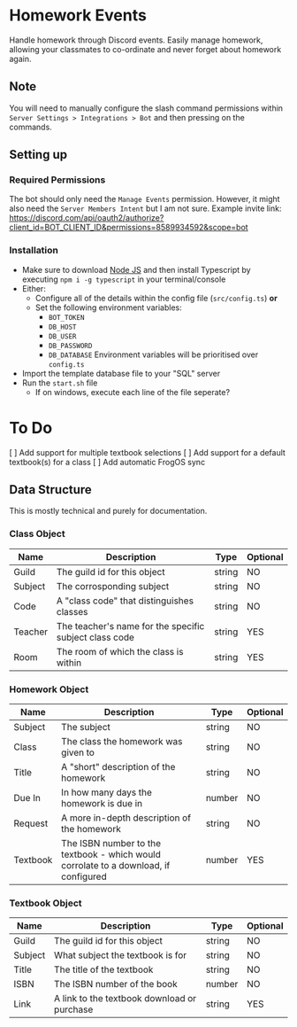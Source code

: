 # Homework Events
Handle homework through Discord events. Easily manage homework, allowing your classmates to co-ordinate and never forget about homework again.

## Note
You will need to manually configure the slash command permissions within `Server Settings > Integrations > Bot` and then pressing on the commands.

## Setting up

### Required Permissions
The bot should only need the `Manage Events` permission. However, it might also need the `Server Members Intent` but I am not sure. Example invite link: https://discord.com/api/oauth2/authorize?client_id=BOT_CLIENT_ID&permissions=8589934592&scope=bot

### Installation
- Make sure to download [Node JS](https://nodejs.org/en/download/) and then install Typescript by executing `npm i -g typescript` in your terminal/console
- Either:
  - Configure all of the details within the config file (`src/config.ts`) **or**
  - Set the following environment variables:
    - `BOT_TOKEN`
    - `DB_HOST`
    - `DB_USER`
    - `DB_PASSWORD`
    - `DB_DATABASE`
    Environment variables will be prioritised over `config.ts`
- Import the template database file to your "SQL" server
- Run the `start.sh` file
  - If on windows, execute each line of the file seperate?

# To Do
[ ] Add support for multiple textbook selections
[ ] Add support for a default textbook(s) for a class
[ ] Add automatic FrogOS sync


## Data Structure
This is mostly technical and purely for documentation.

### Class Object
| Name    | Description                                            | Type   | Optional |
| ------- | ------------------------------------------------------ | ------ | -------- |
| Guild   | The guild id for this object                           | string | NO       |
| Subject | The corrosponding subject                              | string | NO       |
| Code    | A "class code" that distinguishes classes              | string | NO       |
| Teacher | The teacher's name for the specific subject class code | string | YES      |
| Room    | The room of which the class is within                  | string | YES      |

### Homework Object
| Name     | Description                                                                          | Type   | Optional |
| -------- | ------------------------------------------------------------------------------------ | ------ | -------- |
| Subject  | The subject                                                                          | string | NO       |
| Class    | The class the homework was given to                                                  | string | NO       |
| Title    | A "short" description of the homework                                                | string | NO       |
| Due In   | In how many days the homework is due in                                              | number | NO       |
| Request  | A more in-depth description of the homework                                          | string | NO       |
| Textbook | The ISBN number to the textbook - which would corrolate to a download, if configured | number | YES      |

### Textbook Object
| Name    | Description                                 | Type   | Optional |
| ------- | ------------------------------------------- | ------ | -------- |
| Guild   | The guild id for this object                | string | NO       |
| Subject | What subject the textbook is for            | string | NO       |
| Title   | The title of the textbook                   | string | NO       |
| ISBN    | The ISBN number of the book                 | number | NO       |
| Link    | A link to the textbook download or purchase | string | YES      |
